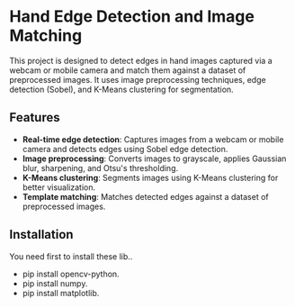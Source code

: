 # Hand Edge Detection and Image Matching

This project is designed to detect edges in hand images captured via a webcam or mobile camera and match them against a dataset of preprocessed images. It uses image preprocessing techniques, edge detection (Sobel), and K-Means clustering for segmentation.

## Features

- **Real-time edge detection**: Captures images from a webcam or mobile camera and detects edges using Sobel edge detection.
- **Image preprocessing**: Converts images to grayscale, applies Gaussian blur, sharpening, and Otsu's thresholding.
- **K-Means clustering**: Segments images using K-Means clustering for better visualization.
- **Template matching**: Matches detected edges against a dataset of preprocessed images.

## Installation 
You need first to install these lib..
- pip install opencv-python.
- pip install numpy.
- pip install matplotlib.
